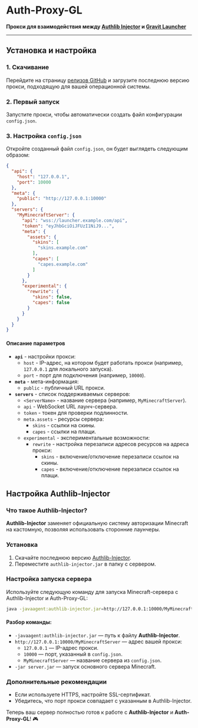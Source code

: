 # Auth-Proxy-GL

**Прокси для взаимодействия между [Authlib Injector](https://github.com/yushijinhun/authlib-injector/)
и [Gravit Launcher](https://gravitlauncher.com/)**

---

## Установка и настройка

### 1. Скачивание

Перейдите на страницу [релизов GitHub](https://github.com/IXLShizua/auth-proxy-gl/releases/latest) и загрузите последнюю
версию прокси, подходящую для вашей операционной системы.

### 2. Первый запуск

Запустите прокси, чтобы автоматически создать файл конфигурации `config.json`.

### 3. Настройка `config.json`

Откройте созданный файл `config.json`, он будет выглядеть следующим образом:

```json
{
  "api": {
    "host": "127.0.0.1",
    "port": 10000
  },
  "meta": {
    "public": "http://127.0.0.1:10000"
  },
  "servers": {
    "MyMinecraftServer": {
      "api": "wss://launcher.example.com/api",
      "token": "eyJhbGciOiJFUzI1NiJ9...",
      "meta": {
        "assets": {
          "skins": [
            "skins.example.com"
          ],
          "capes": [
            "capes.example.com"
          ]
        }
      },
      "experimental": {
        "rewrite": {
          "skins": false,
          "capes": false
        }
      }
    }
  }
}
```

#### **Описание параметров**

- **`api`** - настройки прокси:
    - `host` - IP-адрес, на котором будет работать прокси (например, `127.0.0.1` для локального запуска).
    - `port` - порт для подключения (например, `10000`).
- **`meta`** - мета-информация:
    - `public` - публичный URL прокси.
- **`servers`** - список поддерживаемых серверов:
    - `<ServerName>` - название сервера (например, `MyMinecraftServer`).
    - `api` - WebSocket URL лаунч-сервера.
    - `token` - токен для проверки подлинности.
    - `meta.assets` - ресурсы сервера:
        - `skins` - ссылки на скины.
        - `capes` - ссылки на плащи.
    - `experimental` - экспериментальные возможности:
        - `rewrite` - настройка перезаписи адресов ресурсов на адреса прокси:
            - `skins` - включение/отключение перезаписи ссылок на скины.
            - `capes` - включение/отключение перезаписи ссылок на плащи.

## Настройка Authlib-Injector

### Что такое Authlib-Injector?

**Authlib-Injector** заменяет официальную систему авторизации Minecraft на кастомную, позволяя использовать сторонние
лаунчеры.

### Установка

1. Скачайте последнюю версию [Authlib-Injector](https://github.com/yushijinhun/authlib-injector/releases/latest).
2. Переместите `authlib-injector.jar` в папку с сервером.

### Настройка запуска сервера

Используйте следующую команду для запуска Minecraft-сервера с Authlib-Injector и Auth-Proxy-GL:

```bash
java -javaagent:authlib-injector.jar=http://127.0.0.1:10000/MyMinecraftServer -jar server.jar
```

#### **Разбор команды:**

- `-javaagent:authlib-injector.jar` — путь к файлу **Authlib-Injector**.
- `http://127.0.0.1:10000/MyMinecraftServer` — адрес вашей прокси:
    - `127.0.0.1` — IP-адрес прокси.
    - `10000` — порт, указанный в `config.json`.
    - `MyMinecraftServer` — название сервера из `config.json`.
- `-jar server.jar` — запуск основного сервера Minecraft.

### **Дополнительные рекомендации**

- Если используете HTTPS, настройте SSL-сертификат.
- Убедитесь, что порт прокси совпадает с указанным в Authlib-Injector.

Теперь ваш сервер полностью готов к работе с **Authlib-Injector** и **Auth-Proxy-GL**! 🎮